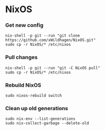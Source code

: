 # NixOS

### Get new config
```
nix-shell -p git --run "git clone https://github.com/xWildhagen/NixOS.git"
sudo cp -r NixOS/* /etc/nixos
```

### Pull changes
```
nix-shell -p git --run "git -C NixOS pull"
sudo cp -r NixOS/* /etc/nixos
```

### Rebuild NixOS
```
sudo nixos-rebuild switch
```

### Clean up old generations 
```
sudo nix-env --list-generations
sudo nix-collect-garbage --delete-old
```